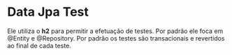 # Data Jpa Test 

Ele utiliza o **h2** para permitir a efetuação de testes. Por padrão ele foca em @Entity e @Repository. Por padrão os testes são transacionais e revertidos ao final de cada teste.

